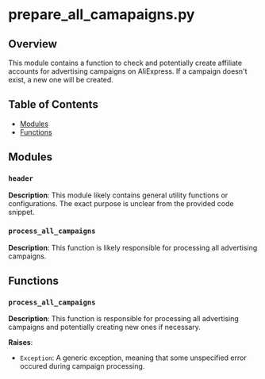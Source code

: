 # prepare_all_camapaigns.py

## Overview

This module contains a function to check and potentially create affiliate accounts for advertising campaigns on AliExpress. If a campaign doesn't exist, a new one will be created.

## Table of Contents

* [Modules](#modules)
* [Functions](#functions)


## Modules

### `header`

**Description**:  This module likely contains general utility functions or configurations. The exact purpose is unclear from the provided code snippet.

### `process_all_campaigns`

**Description**: This function is likely responsible for processing all advertising campaigns.


## Functions

### `process_all_campaigns`

**Description**:  This function is responsible for processing all advertising campaigns and potentially creating new ones if necessary.

**Raises**:
- `Exception`:  A generic exception, meaning that some unspecified error occured during campaign processing.